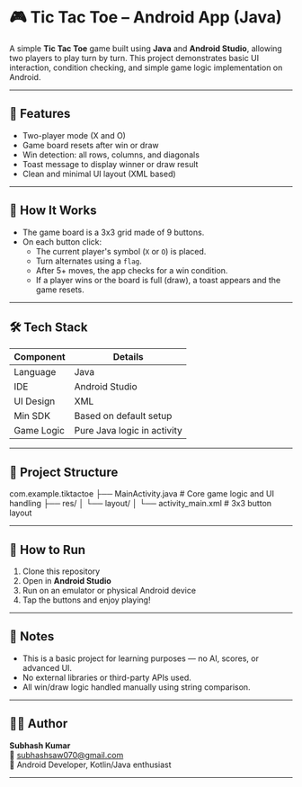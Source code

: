 # 🎮 Tic Tac Toe – Android App (Java)

A simple **Tic Tac Toe** game built using **Java** and **Android Studio**, allowing two players to play turn by turn. This project demonstrates basic UI interaction, condition checking, and simple game logic implementation on Android.

---

## 📱 Features

- Two-player mode (X and O)
- Game board resets after win or draw
- Win detection: all rows, columns, and diagonals
- Toast message to display winner or draw result
- Clean and minimal UI layout (XML based)

---

## 🧠 How It Works

- The game board is a 3x3 grid made of 9 buttons.
- On each button click:
  - The current player's symbol (`X` or `O`) is placed.
  - Turn alternates using a `flag`.
  - After 5+ moves, the app checks for a win condition.
  - If a player wins or the board is full (draw), a toast appears and the game resets.

---

## 🛠️ Tech Stack

| Component         | Details                      |
|------------------|------------------------------|
| Language          | Java                         |
| IDE               | Android Studio               |
| UI Design         | XML                          |
| Min SDK           | Based on default setup       |
| Game Logic        | Pure Java logic in activity  |

---

## 📂 Project Structure

com.example.tiktactoe
├── MainActivity.java # Core game logic and UI handling
├── res/
│ └── layout/
│ └── activity_main.xml # 3x3 button layout


---

## 🚀 How to Run

1. Clone this repository
2. Open in **Android Studio**
3. Run on an emulator or physical Android device
4. Tap the buttons and enjoy playing!

---

## 🧾 Notes

- This is a basic project for learning purposes — no AI, scores, or advanced UI.
- No external libraries or third-party APIs used.
- All win/draw logic handled manually using string comparison.

---

## 🧑‍💻 Author

**Subhash Kumar**  
📧 subhashsaw070@gmail.com  
📍 Android Developer, Kotlin/Java enthusiast

---

